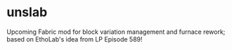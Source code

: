 # unslab
Upcoming Fabric mod for block variation management and furnace rework; based on EthoLab's idea from LP Episode 589!
